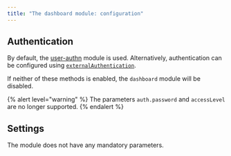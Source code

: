 ```yaml
---
title: "The dashboard module: configuration"
---
```


## Authentication

By default, the [user-authn](/products/kubernetes-platform/documentation/v1/modules/150-user-authn/) module is used. Alternatively, authentication can be configured using [`externalAuthentication`](examples.html).

If neither of these methods is enabled, the `dashboard` module will be disabled.

{% alert level="warning" %}
The parameters `auth.password` and `accessLevel` are no longer supported.
{% endalert %}

## Settings

The module does not have any mandatory parameters.

<!-- SCHEMA -->
